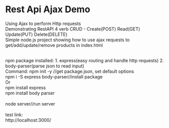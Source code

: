 # Rest Api Ajax Demo
Using Ajax to perform Http requests<br />
Demonstrating RestAPI 4 verb CRUD - Create(POST) Read(GET) Update(PUT) Delete(DELETE)<br />
Simple node.js project showing how to use ajax requests to get/add/update/remove products in index.html<br/>

<br/>
npm package installed:
1. express(easy routing and handle http requests)
2. body-parser(parse json to read input)
<br/>
Command:
npm init -y //get package.json, set default options<br/>
npm i -S express body-parser//install package<br/>
Or<br/>
npm install express<br/>
npm install body parser<br/>
<br/>
node server//run server<br/>
<br/>
test link:<br/>
http://localhost:3000/

